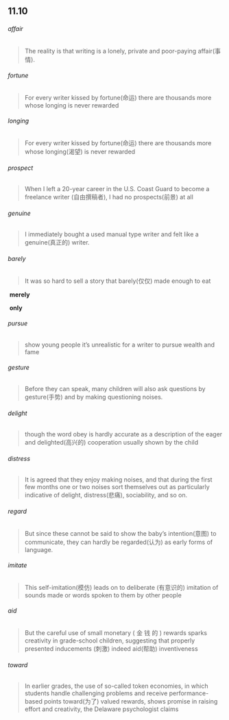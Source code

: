 ## 11.10

###### affair

> The reality is that writing is a lonely, private and poor-paying affair(事情).

######  fortune 

> For every writer kissed by fortune(命运) there are thousands more whose longing is never rewarded

###### longing

> For every writer kissed by fortune(命运) there are thousands more whose longing(渴望) is never rewarded

###### prospect

> When I left a 20-year career in the U.S. Coast Guard to become a freelance writer (自由撰稿者), I had no prospects(前景) at all

###### genuine

> I immediately bought a used manual type writer and felt like a genuine(真正的) writer.

###### barely

> It was so hard to sell a story that barely(仅仅) made enough to eat

​	**merely**

​	**only**

###### pursue

> show young people it’s unrealistic for a writer to pursue wealth and fame

###### gesture

> Before they can speak, many children will also ask questions by gesture(手势) and by making questioning noises.

###### delight

> though the word obey is hardly accurate as a description of the eager and delighted(高兴的) cooperation usually shown by the child

###### distress

> It is agreed that they enjoy making noises, and that during the first few months one or two noises sort themselves out as particularly indicative of delight, distress(悲痛), sociability, and so on.

###### regard

> But since these cannot be said to show the baby’s intention(意图) to communicate, they can hardly be regarded(认为) as early forms of language.

###### imitate

> This self-imitation(模仿) leads on to deliberate (有意识的) imitation of sounds made or words spoken to them by other people

###### aid

> But the careful use of small monetary ( 金 钱 的 ) rewards sparks creativity in grade-school children, suggesting that properly presented inducements (刺激) indeed aid(帮助) inventiveness

######  toward 

> In earlier grades, the use of so-called token economies, in which students handle challenging problems and receive performance-based points toward(为了) valued rewards, shows promise in raising effort and creativity, the Delaware psychologist claims